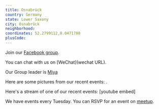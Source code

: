 ```yaml
---
title: Osnabrück
country: Germany
state: Lower Saxony
city: Osnabrück
neighborhood: 
coordinates: 52.2799112,8.0471788
plusCode:
---
```

Join our [Facebook group](https://www.facebook.com/groups/694045167470740/).

You can chat with us on [WeChat](wechat URL).

Our Group leader is [Miya](freecodecamp.org/miya)

Here are some pictures from our recent events:
![]().

Here's a stream of one of our recent events:
[youtube embed]

We have events every Tuesday. You can RSVP for an event on [meetup](meetupurl).
